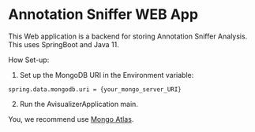# Annotation Sniffer WEB App

This Web application is a backend for storing Annotation Sniffer Analysis. This uses SpringBoot and Java 11.

How Set-up:
1. Set up the MongoDB URI in the Environment variable:
```
spring.data.mongodb.uri = {your_mongo_server_URI}
```
2. Run the AvisualizerApplication main.


You, we recommend use [Mongo Atlas](https://www.mongodb.com/atlas/database).

